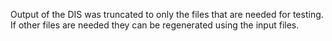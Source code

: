 Output of the DIS was truncated to only the files that are needed for testing. If other files are needed they can be regenerated using the input files. 